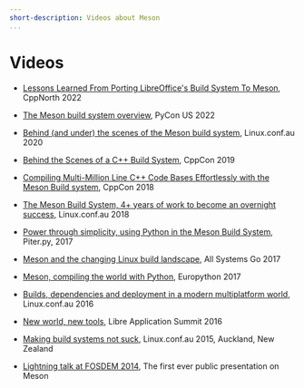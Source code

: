 ```yaml
---
short-description: Videos about Meson
...
```


# Videos

 - [Lessons Learned From Porting LibreOffice's Build System To
   Meson](https://www.youtube.com/watch?v=asB_hx_jJSw), CppNorth 2022

 - [The Meson build system
   overview](https://www.youtube.com/watch?v=rewhp5o0xZg), PyCon US
   2022

 - [Behind (and under) the scenes of the Meson build
   system](https://www.youtube.com/watch?v=iLN6wL7ExHU), Linux.conf.au
   2020

 - [Behind the Scenes of a C++ Build
   System](https://www.youtube.com/watch?v=34KzT2yvQuM), CppCon 2019

 - [Compiling Multi-Million Line C++ Code Bases Effortlessly with the
   Meson Build system](https://www.youtube.com/watch?v=SCZLnopmYBM),
   CppCon 2018

 - [The Meson Build System, 4+ years of work to become an overnight
   success](https://www.youtube.com/watch?v=gHdTzdXkhRY), Linux.conf.au 2018

 - [Power through simplicity, using Python in the Meson Build
   System](https://youtu.be/3jF3oVsjIEM), Piter.py, 2017

 - [Meson and the changing Linux build
   landscape](https://media.ccc.de/v/ASG2017-111-meson_and_the_changing_linux_build_landscape),
   All Systems Go 2017

 - [Meson, compiling the world with
   Python](https://www.youtube.com/watch?v=sEO4DC8hm34), Europython
   2017

 - [Builds, dependencies and deployment in a modern multiplatform
   world](https://www.youtube.com/embed/CTJtKtQ8R5k), Linux.conf.au
   2016

 - [New world, new tools](https://www.youtube.com/embed/0-gx1qU2pPo),
   Libre Application Summit 2016

 - [Making build systems not
   suck](https://www.youtube.com/embed/KPi0AuVpxLI), Linux.conf.au
   2015, Auckland, New Zealand

 - [Lightning talk at FOSDEM
   2014](http://mirror.onet.pl/pub/mirrors/video.fosdem.org/2014/H2215_Ferrer/Sunday/Introducing_the_Meson_build_system.webm),
   The first ever public presentation on Meson
